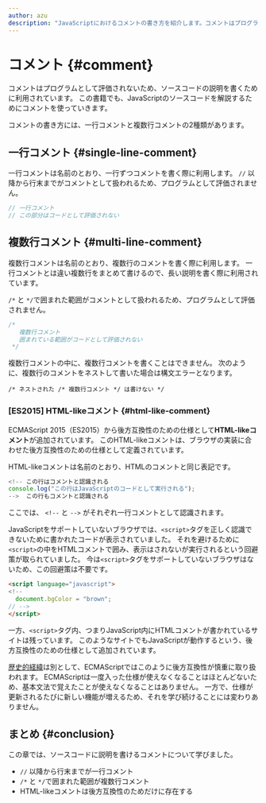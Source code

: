 ```yaml
---
author: azu
description: "JavaScriptにおけるコメントの書き方を紹介します。コメントはプログラムとして評価されないので、ソースコードに対する説明を書くために利用します。"
---
```


# コメント {#comment}

コメントはプログラムとして評価されないため、ソースコードの説明を書くために利用されています。
この書籍でも、JavaScriptのソースコードを解説するためにコメントを使っていきます。

コメントの書き方には、一行コメントと複数行コメントの2種類があります。

## 一行コメント {#single-line-comment}

一行コメントは名前のとおり、一行ずつコメントを書く際に利用します。
`//` 以降から行末までがコメントとして扱われるため、プログラムとして評価されません。

```js
// 一行コメント
// この部分はコードとして評価されない
```

## 複数行コメント {#multi-line-comment}

複数行コメントは名前のとおり、複数行のコメントを書く際に利用します。
一行コメントとは違い複数行をまとめて書けるので、長い説明を書く際に利用されています。

`/*` と `*/`で囲まれた範囲がコメントとして扱われるため、プログラムとして評価されません。

```js
/*
   複数行コメント
   囲まれている範囲がコードとして評価されない
 */
```

複数行コメントの中に、複数行コメントを書くことはできません。
次のように、複数行のコメントをネストして書いた場合は構文エラーとなります。

```
/* ネストされた /* 複数行コメント */ は書けない */
```

### [ES2015] HTML-likeコメント {#html-like-comment}

ECMAScript 2015（ES2015）から後方互換性のための仕様として**HTML-likeコメント**が追加されています。
このHTML-likeコメントは、ブラウザの実装に合わせた後方互換性のための仕様として定義されています。

HTML-likeコメントは名前のとおり、HTMLのコメントと同じ表記です。

<!-- textlint-disable eslint -->
<!-- HTML-likeコメントはScript空間のみであるためdoctestしない -->
<!-- doctest:disable -->
```js
<!-- この行はコメントと認識される
console.log("この行はJavaScriptのコードとして実行される");
-->  この行もコメントと認識される
```

<!-- textlint-enable eslint -->

ここでは、 `<!--` と `-->` がそれぞれ一行コメントとして認識されます。

JavaScriptをサポートしていないブラウザでは、`<script>`タグを正しく認識できないために書かれたコードが表示されていました。
それを避けるために`<script>`の中をHTMLコメントで囲み、表示はされないが実行されるという回避策が取られていました。
今は`<script>`タグをサポートしていないブラウザはないため、この回避策は不要です。

```html
<script language="javascript">
<!--
  document.bgColor = "brown";
// -->
</script>
```

一方、`<script>`タグ内、つまりJavaScript内にHTMLコメントが書かれているサイトは残っています。
このようなサイトでもJavaScriptが動作するという、後方互換性のための仕様として追加されています。

[歴史的経緯][ES6 In Depth: Arrow functions]は別として、ECMAScriptではこのように後方互換性が慎重に取り扱われます。
ECMAScriptは一度入った仕様が使えなくなることはほとんどないため、基本文法で覚えたことが使えなくなることはありません。
一方で、仕様が更新されるたびに新しい機能が増えるため、それを学び続けることには変わりありません。

## まとめ {#conclusion}

この章では、ソースコードに説明を書けるコメントについて学びました。

- `//` 以降から行末までが一行コメント
- `/*` と `*/`で囲まれた範囲が複数行コメント
- HTML-likeコメントは後方互換性のためだけに存在する

[Annex B (normative)]: http://www.ecma-international.org/ecma-262/6.0/#sec-additional-ecmascript-features-for-web-browsers
[ES6 In Depth: Arrow functions]: https://dev.mozilla.jp/2016/03/es6-in-depth-arrow-functions/ "ES6 In Depth: Arrow functions | Mozilla Developer Street (modest)"
[JSDoc]: https://ja.wikipedia.org/wiki/JSDoc
